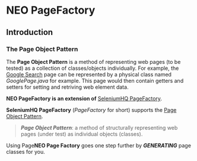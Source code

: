 # NEO PageFactory

## Introduction

### The Page Object Pattern

The **Page Object Pattern** is a method of representing web pages (to be tested) as a collection of classes/objects individually. For example, the [Google Search](https://wwww.google.com) page can be represented by a physical class named *GooglePage.java* for example. This page would then contain getters and setters for setting and retriving web element data.

**NEO PageFactory is an extension of** [SeleniumHQ PageFactory](https://github.com/SeleniumHQ/selenium/wiki/PageFactory). 

**SeleniumHQ PageFactory** (*PageFactory* for short) supports the [Page Object Pattern](https://raw.githubusercontent.com/wiki/SeleniumHQ/selenium/PageObjects.md).
> ***Page Object Pattern***: a method of structurally representing web pages (under test) as individual objects (classes).

Using Page**NEO Page Factory** goes one step further by ***GENERATING*** page classes for you.


